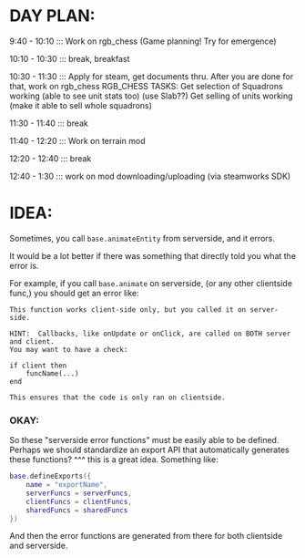 

# DAY PLAN:
9:40 - 10:10 ::: Work on rgb_chess (Game planning! Try for emergence)


10:10 - 10:30 ::: break, breakfast

10:30 - 11:30 ::: Apply for steam, get documents thru.
            After you are done for that, work on rgb_chess
RGB_CHESS TASKS:
Get selection of Squadrons working (able to see unit stats too) (use Slab??)
Get selling of units working (make it able to sell whole squadrons)



11:30 - 11:40 ::: break

11:40 - 12:20 ::: Work on terrain mod

12:20 - 12:40 ::: break

12:40 - 1:30 ::: work on mod downloading/uploading (via steamworks SDK)

  
# IDEA:
  

Sometimes, you call `base.animateEntity` from serverside, and it errors.

It would be a lot better if there was something that directly told you
what the error is.

For example, if you call `base.animate` on serverside, (or any other 
clientside func,) you should get an error like:

```
This function works client-side only, but you called it on server-side.

HINT:  Callbacks, like onUpdate or onClick, are called on BOTH server and client.
You may want to have a check:

if client then 
    funcName(...)
end

This ensures that the code is only ran on clientside.
```

### OKAY: 
So these "serverside error functions" must be easily able to be defined.
Perhaps we should standardize an export API that automatically generates these
functions?
^^^ this is a great idea.
Something like:
```lua
base.defineExports({
    name = "exportName", 
    serverFuncs = serverFuncs, 
    clientFuncs = clientFuncs, 
    sharedFuncs = sharedFuncs
})
```
And then the error functions are generated from there for both clientside and
serverside.


